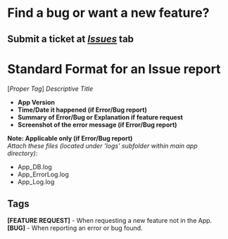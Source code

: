 # Find a bug or want a new feature?

## Submit a ticket at [*Issues*](https://github.com/JerloPH/HomeCinema/issues) tab

# Standard Format for an Issue report

[*Proper Tag*] *Descriptive Title*

- **App Version**
- **Time/Date it happened (if Error/Bug report)**
- **Summary of Error/Bug or Explanation if feature request**
- **Screenshot of the error message (if Error/Bug report)**

**Note: Applicable only (if Error/Bug report)** <br>
*Attach these files (located under 'logs' subfolder within main app directory):*
- App_DB.log
- App_ErrorLog.log
- App_Log.log

## Tags
**[FEATURE REQUEST]** - When requesting a new feature not in the App. <br>
**[BUG]** - When reporting an error or bug found. <br>